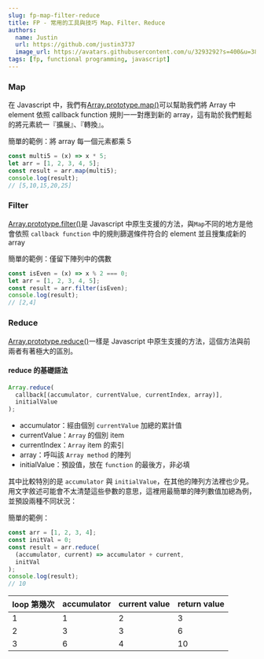 ```yaml
---
slug: fp-map-filter-reduce
title: FP - 常用的工具與技巧 Map、Filter、Reduce
authors:
  name: Justin
  url: https://github.com/justin3737
  image_url: https://avatars.githubusercontent.com/u/3293292?s=400&u=38043a6390fdf82e3a2058d5a76e44345f8f6327&v=4
tags: [fp, functional programming, javascript]
---
```


### Map

在 Javascript 中，我們有[Array.prototype.map()](https://developer.mozilla.org/en-US/docs/Web/JavaScript/Reference/Global_Objects/Array/map)可以幫助我們將 Array 中 element 依照 callback function 規則一一對應到新的 array，這有助於我們輕鬆的將元素統一『擴展』、『轉換』。

簡單的範例：將 array 每一個元素都乘 5

```javascript
const multi5 = (x) => x * 5;
let arr = [1, 2, 3, 4, 5];
const result = arr.map(multi5);
console.log(result);
// [5,10,15,20,25]
```

### Filter

[Array.prototype.filter()](https://developer.mozilla.org/en-US/docs/Web/JavaScript/Reference/Global_Objects/Array/filter)是 Javascript 中原生支援的方法，與`Map`不同的地方是他會依照 `callback function` 中的規則篩選條件符合的 element 並且搜集成新的 array

簡單的範例：僅留下陣列中的偶數

```javascript
const isEven = (x) => x % 2 === 0;
let arr = [1, 2, 3, 4, 5];
const result = arr.filter(isEven);
console.log(result);
// [2,4]
```

### Reduce

[Array.prototype.reduce()](https://developer.mozilla.org/en-US/docs/Web/JavaScript/Reference/Global_Objects/Array/Reduce)一樣是 Javascript 中原生支援的方法，這個方法與前兩者有著極大的區別。

#### reduce 的基礎語法

```javascript
Array.reduce(
  callback[(accumulator, currentValue, currentIndex, array)],
  initialValue
);
```

- accumulator：經由個別 `currentValue` 加總的累計值
- currentValue：`Array` 的個別 item
- currentIndex：`Array` item 的索引
- array：呼叫該 `Array method` 的陣列
- initialValue：預設值，放在 `function` 的最後方，非必填

其中比較特別的是 `accumulator` 與 `initialValue`，在其他的陣列方法裡也少見。用文字敘述可能會不太清楚這些參數的意思，這裡用最簡單的陣列數值加總為例，並預設兩種不同狀況：

簡單的範例：

```javascript
const arr = [1, 2, 3, 4];
const initVal = 0;
const result = arr.reduce(
  (accumulator, current) => accumulator + current,
  initVal
);
console.log(result);
// 10
```

| loop 第幾次 | accumulator | current value | return value |
| ----------- | ----------- | ------------- | ------------ |
| 1           | 1           | 2             | 3            |
| 2           | 3           | 3             | 6            |
| 3           | 6           | 4             | 10           |

